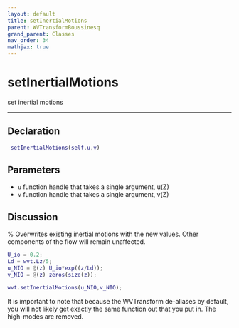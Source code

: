 ```yaml
---
layout: default
title: setInertialMotions
parent: WVTransformBoussinesq
grand_parent: Classes
nav_order: 34
mathjax: true
---
```


#  setInertialMotions

set inertial motions


---

## Declaration
```matlab
 setInertialMotions(self,u,v)
```
## Parameters
+ `u`  function handle that takes a single argument, u(Z)
+ `v`  function handle that takes a single argument, v(Z)

## Discussion

  % Overwrites existing inertial motions with the new values.
  Other components of the flow will remain unaffected.
 
  ```matlab
  U_io = 0.2;
  Ld = wvt.Lz/5;
  u_NIO = @(z) U_io*exp((z/Ld));
  v_NIO = @(z) zeros(size(z));
 
  wvt.setInertialMotions(u_NIO,v_NIO);
  ```
 
  It is important to note that because the WVTransform
  de-aliases by default, you will not likely get exactly the
  same function out that you put in. The high-modes are
  removed.
             
        

